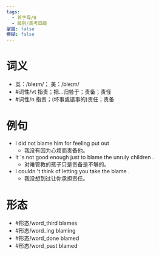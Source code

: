 ```yaml
---
tags:
  - 首字母/B
  - 级别/高考四级
掌握: false
模糊: false
---
```

# 词义
- 英：/bleɪm/； 美：/bleɪm/
- #词性/vt  指责；把…归咎于；责备；责怪
- #词性/n  指责；(坏事或错事的)责任；责备
# 例句
- I did not blame him for feeling put out
	- 我没有因为心烦而责备他。
- It 's not good enough just to blame the unruly children .
	- 对难管教的孩子只是责备是不够的。
- I couldn 't think of letting you take the blame .
	- 我没想到过让你承担责任。
# 形态
- #形态/word_third blames
- #形态/word_ing blaming
- #形态/word_done blamed
- #形态/word_past blamed
